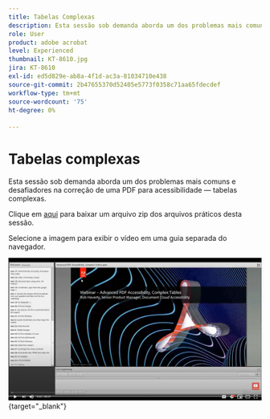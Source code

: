 ```yaml
---
title: Tabelas Complexas
description: Esta sessão sob demanda aborda um dos problemas mais comuns e desafiadores na correção de uma PDF para acessibilidade — tabelas complexas
role: User
product: adobe acrobat
level: Experienced
thumbnail: KT-8610.jpg
jira: KT-8610
exl-id: ed5d829e-ab8a-4f1d-ac3a-81034710e438
source-git-commit: 2b47655370d52405e5773f0358c71aa65fdecdef
workflow-type: tm+mt
source-wordcount: '75'
ht-degree: 0%

---
```


# Tabelas complexas

Esta sessão sob demanda aborda um dos problemas mais comuns e desafiadores na correção de uma PDF para acessibilidade — tabelas complexas.

Clique em [aqui](../assets/accessibilitysession3.zip) para baixar um arquivo zip dos arquivos práticos desta sessão.

Selecione a imagem para exibir o vídeo em uma guia separada do navegador.

[![Vídeo da sessão 3](../assets/Accessibilitysession3_YT.png)](https://youtu.be/kcM_jyHGd6Y){target="_blank"}
